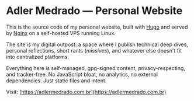 # Adler Medrado — Personal Website

This is the source code of my personal website, built with [Hugo](https://gohugo.io/) and served by [Nginx](https://nginx.org/) on a self-hosted VPS running Linux.

The site is my digital outpost: a space where I publish technical deep dives, personal reflections, short rants (*missives*), and whatever else doesn't fit into centralized platforms.

Everything here is self-managed, gpg-signed content, privacy-respecting, and tracker-free. No JavaScript bloat, no analytics, no external dependencies. Just static files and intent.

Visit: [https://adlermedrado.com.br](https://adlermedrado.com.br)